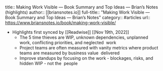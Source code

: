 title:: Making Work Visible — Book Summary and Top Ideas — Brian’s Notes (highlights)
author:: [[briansnotes.io]]
full-title:: "Making Work Visible — Book Summary and Top Ideas — Brian’s Notes"
category:: #articles
url:: https://www.briansnotes.io/book/making-work-visible/

- Highlights first synced by [[Readwise]] [[Nov 19th, 2022]]
	- The 5 time thieves are WIP, unknown dependencies, unplanned work, conflicting priorities, and neglected  work
	- Project teams are often measured with vanity metrics where product teams are measured by business value  delivered
	- Improve standups by focusing on the work - blockages, risks, and hidden WIP - not the  people